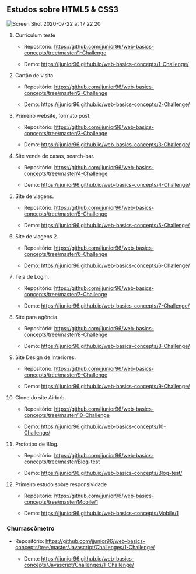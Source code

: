 ## Estudos sobre HTML5 & CSS3

![Screen Shot 2020-07-22 at 17 22 20](https://user-images.githubusercontent.com/30422190/88224864-fdb93200-cc3f-11ea-90a0-6e44fcc26a0d.png)

1. Curriculum teste

   - Repositório: https://github.com/jjunior96/web-basics-concepts/tree/master/1-Challenge

   - Demo: https://jjunior96.github.io/web-basics-concepts/1-Challenge/

2. Cartão de visita

   - Repositório: https://github.com/jjunior96/web-basics-concepts/tree/master/2-Challenge

   - Demo: https://jjunior96.github.io/web-basics-concepts/2-Challenge/

3) Primeiro website, formato post.

   - Repositório: https://github.com/jjunior96/web-basics-concepts/tree/master/3-Challenge

   - Demo: https://jjunior96.github.io/web-basics-concepts/3-Challenge/

4) Site venda de casas, search-bar.

   - Repositório: https://github.com/jjunior96/web-basics-concepts/tree/master/4-Challenge

   - Demo: https://jjunior96.github.io/web-basics-concepts/4-Challenge/

5) Site de viagens.

   - Repositório: https://github.com/jjunior96/web-basics-concepts/tree/master/5-Challenge

   - Demo: https://jjunior96.github.io/web-basics-concepts/5-Challenge/

6) Site de viagens 2.

   - Repositório: https://github.com/jjunior96/web-basics-concepts/tree/master/6-Challenge

   - Demo: https://jjunior96.github.io/web-basics-concepts/6-Challenge/

7) Tela de Login.

   - Repositório: https://github.com/jjunior96/web-basics-concepts/tree/master/7-Challenge

   - Demo: https://jjunior96.github.io/web-basics-concepts/7-Challenge/

8) Site para agência.

   - Repositório: https://github.com/jjunior96/web-basics-concepts/tree/master/8-Challenge

   - Demo: https://jjunior96.github.io/web-basics-concepts/8-Challenge/

9) Site Design de Interiores.

   - Repositório: https://github.com/jjunior96/web-basics-concepts/tree/master/9-Challenge

   - Demo: https://jjunior96.github.io/web-basics-concepts/9-Challenge/

10) Clone do site Airbnb.

    - Repositório: https://github.com/jjunior96/web-basics-concepts/tree/master/10-Challenge

    - Demo: https://jjunior96.github.io/web-basics-concepts/10-Challenge/

11) Prototipo de Blog.

    - Repositório: https://github.com/jjunior96/web-basics-concepts/tree/master/Blog-test

    - Demo: https://jjunior96.github.io/web-basics-concepts/Blog-test/

12) Primeiro estudo sobre responsividade

    - Repositório: https://github.com/jjunior96/web-basics-concepts/tree/master/Mobile/1

    - Demo: https://jjunior96.github.io/web-basics-concepts/Mobile/1

### Churrascômetro

- Repositório: https://github.com/jjunior96/web-basics-concepts/tree/master/Javascript/Challenges/1-Challenge/


    - Demo: https://jjunior96.github.io/web-basics-concepts/Javascript/Challenges/1-Challenge/
